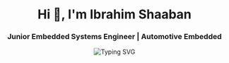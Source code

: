 <h1 align="center">Hi 👋, I'm Ibrahim Shaaban</h1>
<h3 align="center">Junior Embedded Systems Engineer | Automotive Embedded</h3>

<p align="center">
  <img src="https://readme-typing-svg.demolab.com?font=Fira+Code&weight=600&size=24&pause=1000&color=00F7FF&center=true&vCenter=true&width=600&lines=Junior+Embedded+Systems+Engineer+IOT+Developer;Automotive+Engineer;Data+Analysis+Learner" alt="Typing SVG" />
</p>
